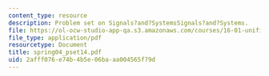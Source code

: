 ```yaml
---
content_type: resource
description: Problem set on Signals?and?SystemsSignals?and?Systems.
file: https://ol-ocw-studio-app-qa.s3.amazonaws.com/courses/16-01-unified-engineering-i-ii-iii-iv-fall-2005-spring-2006/2afff076e74b4b5e06baaa004565f79d_spring04_pset14.pdf
file_type: application/pdf
resourcetype: Document
title: spring04_pset14.pdf
uid: 2afff076-e74b-4b5e-06ba-aa004565f79d
---
```

